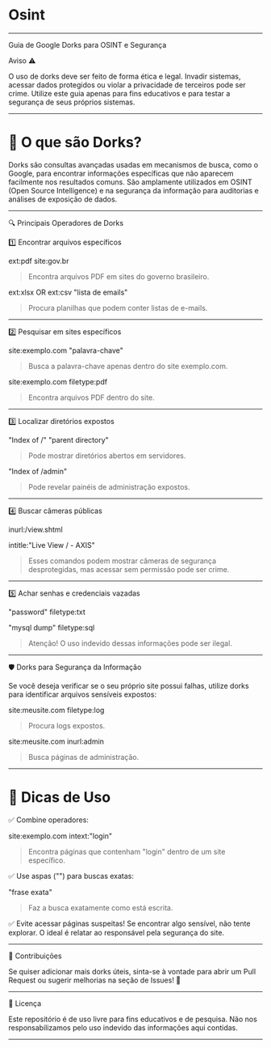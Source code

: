# Osint

---

Guia de Google Dorks para OSINT e Segurança

Aviso ⚠️

O uso de dorks deve ser feito de forma ética e legal. Invadir sistemas, acessar dados protegidos ou violar a privacidade de terceiros pode ser crime. Utilize este guia apenas para fins educativos e para testar a segurança de seus próprios sistemas.


---

# 📌 O que são Dorks?

Dorks são consultas avançadas usadas em mecanismos de busca, como o Google, para encontrar informações específicas que não aparecem facilmente nos resultados comuns. São amplamente utilizados em OSINT (Open Source Intelligence) e na segurança da informação para auditorias e análises de exposição de dados.


---

🔍 Principais Operadores de Dorks

1️⃣ Encontrar arquivos específicos

ext:pdf site:gov.br

> Encontra arquivos PDF em sites do governo brasileiro.



ext:xlsx OR ext:csv "lista de emails"

> Procura planilhas que podem conter listas de e-mails.




---

2️⃣ Pesquisar em sites específicos

site:exemplo.com "palavra-chave"

> Busca a palavra-chave apenas dentro do site exemplo.com.



site:exemplo.com filetype:pdf

> Encontra arquivos PDF dentro do site.




---

3️⃣ Localizar diretórios expostos

"Index of /" "parent directory"

> Pode mostrar diretórios abertos em servidores.



"Index of /admin"

> Pode revelar painéis de administração expostos.




---

4️⃣ Buscar câmeras públicas

inurl:/view.shtml

intitle:"Live View / - AXIS"

> Esses comandos podem mostrar câmeras de segurança desprotegidas, mas acessar sem permissão pode ser crime.




---

5️⃣ Achar senhas e credenciais vazadas

"password" filetype:txt

"mysql dump" filetype:sql

> Atenção! O uso indevido dessas informações pode ser ilegal.




---

🛡️ Dorks para Segurança da Informação

Se você deseja verificar se o seu próprio site possui falhas, utilize dorks para identificar arquivos sensíveis expostos:

site:meusite.com filetype:log

> Procura logs expostos.



site:meusite.com inurl:admin

> Busca páginas de administração.




---

# 📌 Dicas de Uso

✅ Combine operadores:

site:exemplo.com intext:"login"

> Encontra páginas que contenham "login" dentro de um site específico.



✅ Use aspas ("") para buscas exatas:

"frase exata"

> Faz a busca exatamente como está escrita.



✅ Evite acessar páginas suspeitas!
Se encontrar algo sensível, não tente explorar. O ideal é relatar ao responsável pela segurança do site.


---

📢 Contribuições

Se quiser adicionar mais dorks úteis, sinta-se à vontade para abrir um Pull Request ou sugerir melhorias na seção de Issues! 🚀


---

📜 Licença

Este repositório é de uso livre para fins educativos e de pesquisa. Não nos responsabilizamos pelo uso indevido das informações aqui contidas.


---

